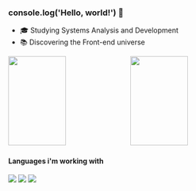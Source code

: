 ### console.log('Hello, world!') 👋

- 🎓 Studying Systems Analysis and Development
- 📚 Discovering the Front-end universe

<div>
<img height="180em" width="48%" src="https://github-readme-stats.vercel.app/api?username=kaykyrod&show_icons=true&theme=gotham&include_all_commits=true&count_private=true"/>
<img height="180em" width="48%" src="https://github-readme-stats.vercel.app/api/top-langs/?username=kaykyrod&layout=compact&langs_count=16&theme=gotham"/>
</div>

#### Languages i'm working with
<div style="display": inline_block>
<img src="https://img.shields.io/badge/HTML5-E34F26?style=for-the-badge&logo=html5&logoColor=white"/>
<img src="https://img.shields.io/badge/CSS3-1572B6?style=for-the-badge&logo=css3&logoColor=white"/>
<img src="https://img.shields.io/badge/JavaScript-323330?style=for-the-badge&logo=javascript&logoColor=F7DF1E"/>
</div>
